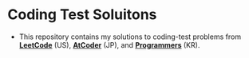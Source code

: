 # Coding Test Soluitons

* This repository contains my solutions to coding-test problems from [**LeetCode**](https://leetcode.com) (US), [**AtCoder**](https://atcoder.jp) (JP), and [**Programmers**](https://school.programmers.co.kr) (KR).
